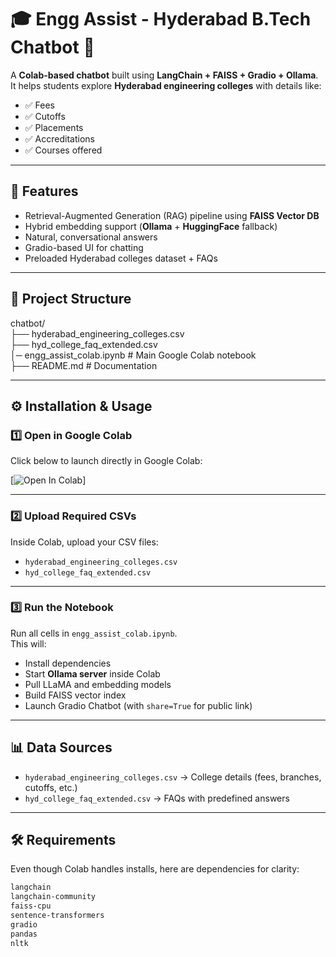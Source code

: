 # 🎓 Engg Assist - Hyderabad B.Tech Chatbot 🤖

A **Colab-based chatbot** built using **LangChain + FAISS + Gradio + Ollama**.  
It helps students explore **Hyderabad engineering colleges** with details like:

- ✅ Fees  
- ✅ Cutoffs  
- ✅ Placements  
- ✅ Accreditations  
- ✅ Courses offered  

---

## 🚀 Features
- Retrieval-Augmented Generation (RAG) pipeline using **FAISS Vector DB**
- Hybrid embedding support (**Ollama** + **HuggingFace** fallback)
- Natural, conversational answers
- Gradio-based UI for chatting
- Preloaded Hyderabad colleges dataset + FAQs

---

## 📂 Project Structure  

chatbot/  
├── hyderabad_engineering_colleges.csv  
├── hyd_college_faq_extended.csv  
│─ engg_assist_colab.ipynb # Main Google Colab notebook  
├── README.md # Documentation   


---

## ⚙️ Installation & Usage

### 1️⃣ Open in Google Colab  
Click below to launch directly in Google Colab:

[![Open In Colab](https://colab.research.google.com/github/BanalaDinesh/Engg-Assist/blob/main/Enggassist.ipynb)]

---

### 2️⃣ Upload Required CSVs  
Inside Colab, upload your CSV files:  

- `hyderabad_engineering_colleges.csv`  
- `hyd_college_faq_extended.csv`

---

### 3️⃣ Run the Notebook  
Run all cells in `engg_assist_colab.ipynb`.  
This will:
- Install dependencies
- Start **Ollama server** inside Colab
- Pull LLaMA and embedding models
- Build FAISS vector index
- Launch Gradio Chatbot (with `share=True` for public link)

---

## 📊 Data Sources
- `hyderabad_engineering_colleges.csv` → College details (fees, branches, cutoffs, etc.)  
- `hyd_college_faq_extended.csv` → FAQs with predefined answers  

---

## 🛠️ Requirements
Even though Colab handles installs, here are dependencies for clarity:

```txt
langchain
langchain-community
faiss-cpu
sentence-transformers
gradio
pandas
nltk


